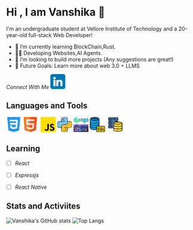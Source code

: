 # Hi , I am Vanshika 👋 #

I'm an undergraduate student at Vellore Institute of Technology and a 20-year-old full-stack Web Developer!
* 🌱 I’m currently learning BlockChain,Rust.
* 👨‍💻 Developing Websites,AI Agents.
* 👯 I’m looking to build more projects (Any suggestions are great!)
* 🥅 Future Goals: Learn more about web 3.0 + LLMS

_Connect With Me_     <a href="https://www.linkedin.com/in/vanshika-singh-2680b0267/" target="_blank">
<img src= "https://github.com/vanshika-hgnis/vanshika-hgnis/blob/main/linkedin.png" width="40" height="40" />
</a>


## Languages and Tools ##
<img src="https://github.com/vanshika-hgnis/vanshika-hgnis/blob/main/css-3.png" width="40" height="40" >&nbsp;<img src="https://github.com/vanshika-hgnis/vanshika-hgnis/blob/main/html.png" width="40" height="40" > &nbsp;<img src="https://github.com/vanshika-hgnis/vanshika-hgnis/blob/main/js.png" width="40" height="40">&nbsp;<img src="https://github.com/vanshika-hgnis/vanshika-hgnis/blob/main/python.png" width="40" height="40" >&nbsp;<img src="https://github.com/vanshika-hgnis/vanshika-hgnis/blob/main/django.png" width="40" height="40" >&nbsp;<img src="https://github.com/vanshika-hgnis/vanshika-hgnis/blob/main/database.png" width="40" height="40" >
  &nbsp;<img src="https://github.com/vanshika-hgnis/vanshika-hgnis/blob/main/database-storage.png" width="40" height="40" >
 
## Learning ##
 - [ ] _React_
 - [ ] _Expressjs_
 - [ ] _React Native_


## Stats and Activiites ##

![Vanshika's GitHub stats](https://github-readme-stats.vercel.app/api?username=vanshika-hgnis&show_icons=true&theme=solarized-light)
![Top Langs](https://github-readme-stats.vercel.app/api/top-langs/?username=vanshika-hgnis&layout=compact)

